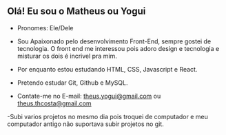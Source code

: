 ## Olá! Eu sou o Matheus ou Yogui

- Pronomes: Ele/Dele

- Sou Apaixonado pelo desenvolvimento Front-End, sempre gostei de tecnologia. O front end me interessou pois adoro design e tecnologia e misturar os dois é incrivel pra mim.

- Por enquanto estou estudando HTML, CSS, Javascript e React.

- Pretendo estudar Git, Github e MySQL.

- Contate-me no E-mail: theus.yogui@gmail.com ou theus.thcosta@gmail.com


-Subi varios projetos no mesmo dia pois troquei de computador e meu computador antigo não suportava subir projetos no git.

